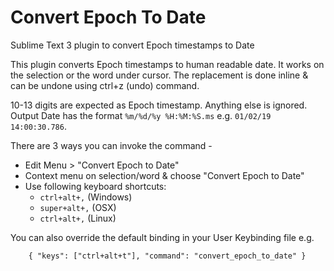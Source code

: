 # Convert Epoch To Date
Sublime Text 3 plugin to convert Epoch timestamps to Date

This plugin converts Epoch timestamps to human readable date. It works on the selection or the word under cursor. The replacement is done inline & can be undone using ctrl+z (undo) command.

10-13 digits are expected as Epoch timestamp. Anything else is ignored. Output Date has the format `%m/%d/%y %H:%M:%S.ms` e.g.
`01/02/19 14:00:30.786`.

There are 3 ways you can invoke the command -

* Edit Menu > "Convert Epoch to Date"
* Context menu on selection/word & choose "Convert Epoch to Date"
* Use following keyboard shortcuts:
  * `ctrl+alt+,` (Windows)
  * `super+alt+,` (OSX)
  * `ctrl+alt+,` (Linux)
  
You can also override the default binding in your User Keybinding file e.g.

`    { "keys": ["ctrl+alt+t"], "command": "convert_epoch_to_date" }`
